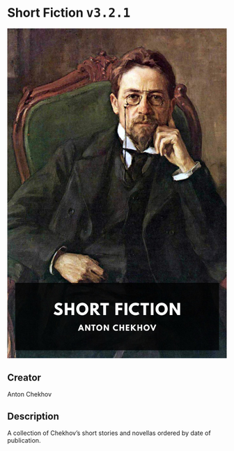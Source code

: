 
# Short Fiction <kbd>v3.2.1</kbd>

<center>
  <img src="./cover-1024.jpg"/>
</center>

## Creator
Anton Chekhov

## Description
A collection of Chekhov’s short stories and novellas ordered by date of publication.
